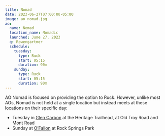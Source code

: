 ```yaml
---
title: Nomad
date: 2023-06-27T07:00:00-05:00
image: ao_nomad.jpg
ao:
  name: Nomad
  location_name: Nomadic
  launched: June 27, 2023
  q: Rowengartner
  schedule:
    tuesday:
      type: Ruck
      start: 05:15
      duration: 90m
    sunday:
      type: Ruck
      start: 05:15
      duration: 90m
---
```

AO Nomad is focused on providing the option to Ruck.
However, unlike most AOs, Nomad is not held at a single location but instead meets at these locations on their specific day:

* Tuesday in [Glen Carbon](https://maps.app.goo.gl/jFHs7n4gkDgeAtq97) at the Heritage Trailhead, at Old Troy Road and Mont Road
* Sunday at [O’Fallon](https://maps.app.goo.gl/NemGrzRpdcMkccc47) at Rock Springs Park
